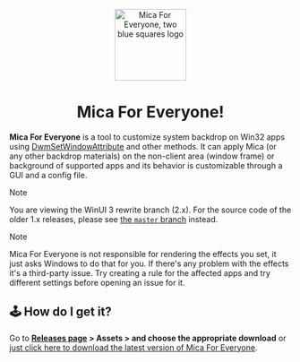 <p align="center">
  <img src="https://avatars.githubusercontent.com/u/103479527" width="128px" height="128px" alt="Mica For Everyone, two blue squares logo">
</p>
<h1 align="center">Mica For Everyone!</h1>

**Mica For Everyone** is a tool to customize system backdrop on Win32 apps using [DwmSetWindowAttribute](https://docs.microsoft.com/en-us/windows/win32/api/dwmapi/nf-dwmapi-dwmsetwindowattribute) and other methods.
It can apply Mica (or any other backdrop materials) on the non-client area (window frame) or background of supported apps and its behavior is customizable through a GUI and a config file.

> [!NOTE]
> You are viewing the WinUI 3 rewrite branch (2.x). For the source code of the older 1.x releases, please see [the `master` branch](https://github.com/MicaForEveryone/MicaForEveryone/tree/master) instead.

> [!NOTE]
> Mica For Everyone is not responsible for rendering the effects you set, it just asks Windows to do that for you. If there's any problem with the effects it's a third-party issue. Try creating a rule for the affected apps and try different settings before opening an issue for it.

## 🕹 How do I get it?
Go to **[Releases page](https://github.com/MicaForEveryone/MicaForEveryone/releases) > Assets > and choose the appropriate download** or [just click here to download the latest version of Mica For Everyone](https://github.com/MicaForEveryone/MicaForEveryone/releases/latest).
